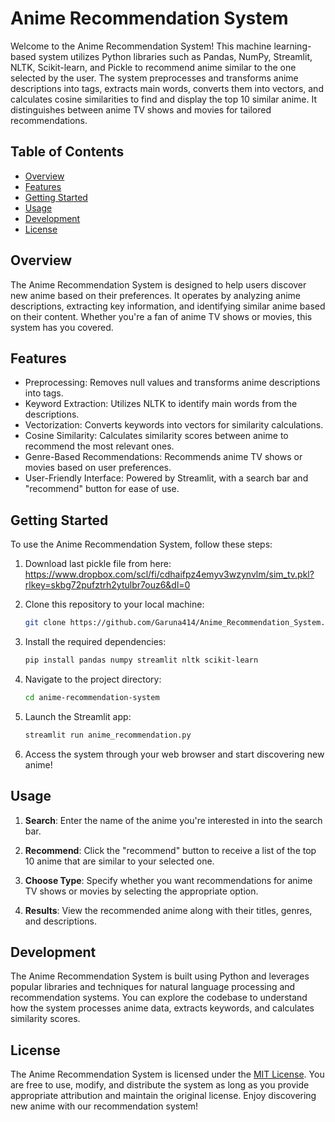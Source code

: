 # Anime Recommendation System

Welcome to the Anime Recommendation System! This machine learning-based system utilizes Python libraries such as Pandas, NumPy, Streamlit, NLTK, Scikit-learn, and Pickle to recommend anime similar to the one selected by the user. The system preprocesses and transforms anime descriptions into tags, extracts main words, converts them into vectors, and calculates cosine similarities to find and display the top 10 similar anime. It distinguishes between anime TV shows and movies for tailored recommendations.

## Table of Contents

- [Overview](#overview)
- [Features](#features)
- [Getting Started](#getting-started)
- [Usage](#usage)
- [Development](#development)
- [License](#license)

## Overview

The Anime Recommendation System is designed to help users discover new anime based on their preferences. It operates by analyzing anime descriptions, extracting key information, and identifying similar anime based on their content. Whether you're a fan of anime TV shows or movies, this system has you covered.

## Features

- Preprocessing: Removes null values and transforms anime descriptions into tags.
- Keyword Extraction: Utilizes NLTK to identify main words from the descriptions.
- Vectorization: Converts keywords into vectors for similarity calculations.
- Cosine Similarity: Calculates similarity scores between anime to recommend the most relevant ones.
- Genre-Based Recommendations: Recommends anime TV shows or movies based on user preferences.
- User-Friendly Interface: Powered by Streamlit, with a search bar and "recommend" button for ease of use.

## Getting Started

To use the Anime Recommendation System, follow these steps:

1. Download last pickle file from here: https://www.dropbox.com/scl/fi/cdhaifpz4emyv3wzynvlm/sim_tv.pkl?rlkey=skbg72pufztrh2ytulbr7ouz6&dl=0
2. Clone this repository to your local machine:

   ```bash
   git clone https://github.com/Garuna414/Anime_Recommendation_System.git
   ```

3. Install the required dependencies:

   ```bash
   pip install pandas numpy streamlit nltk scikit-learn
   ```

4. Navigate to the project directory:

   ```bash
   cd anime-recommendation-system
   ```

5. Launch the Streamlit app:

   ```bash
   streamlit run anime_recommendation.py
   ```

6. Access the system through your web browser and start discovering new anime!

## Usage

1. **Search**: Enter the name of the anime you're interested in into the search bar.

2. **Recommend**: Click the "recommend" button to receive a list of the top 10 anime that are similar to your selected one.

3. **Choose Type**: Specify whether you want recommendations for anime TV shows or movies by selecting the appropriate option.

4. **Results**: View the recommended anime along with their titles, genres, and descriptions.

## Development

The Anime Recommendation System is built using Python and leverages popular libraries and techniques for natural language processing and recommendation systems. You can explore the codebase to understand how the system processes anime data, extracts keywords, and calculates similarity scores.


## License

The Anime Recommendation System is licensed under the [MIT License](LICENSE). You are free to use, modify, and distribute the system as long as you provide appropriate attribution and maintain the original license. Enjoy discovering new anime with our recommendation system!

